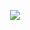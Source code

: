 <p align="center">
  <img src="https://github.com/PaulSpitzer/sphere-public/blob/main/sphere.png?raw=true">
</p>